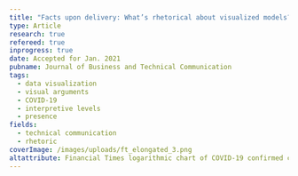 ```yaml
---
title: "Facts upon delivery: What’s rhetorical about visualized models?"
type: Article
research: true
refereed: true
inprogress: true
date: Accepted for Jan. 2021
pubname: Journal of Business and Technical Communication
tags:
  - data visualization
  - visual arguments
  - COVID-19
  - interpretive levels
  - presence
fields:
  - technical communication
  - rhetoric
coverImage: /images/uploads/ft_elongated_3.png
altattribute: Financial Times logarithmic chart of COVID-19 confirmed cases per country.
---
```

